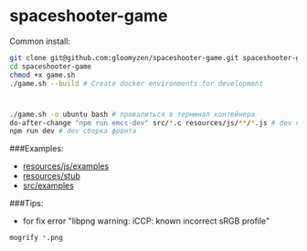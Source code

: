 # spaceshooter-game

Common install:
```bash
git clone git@github.com:gloomyzen/spaceshooter-game.git spaceshooter-game 
cd spaceshooter-game
chmod +x game.sh
./game.sh --build # Create docker environments for development
```

#
```bash
./game.sh -o ubuntu bash # провалиться в терминал контейнера
do-after-change "npm run emcc-dev" src/*.c resources/js/**/*.js # dev сборка wasm и фронта
npm run dev # dev сборка фронта
```

###Examples:
- [resources/js/examples](https://github.com/gloomyzen/spaceshooter-game/tree/master/resources/js/examples)
- [resources/stub](https://github.com/gloomyzen/spaceshooter-game/tree/master/resources/stub)
- [src/examples](https://github.com/gloomyzen/spaceshooter-game/tree/master/src/examples)

###Tips:
- for fix error "libpng warning: iCCP: known incorrect sRGB profile"
```bash
mogrify *.png
```
